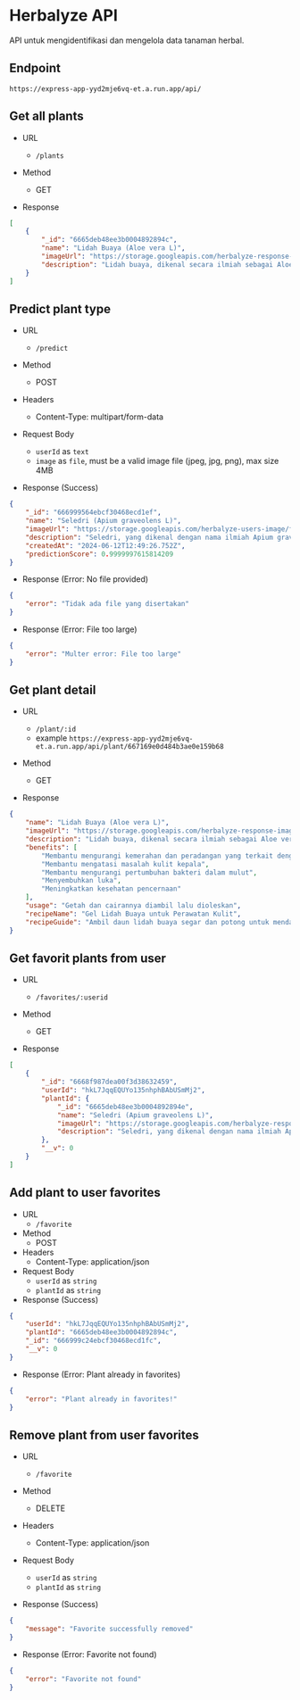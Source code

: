 # Herbalyze API
API untuk mengidentifikasi dan mengelola data tanaman herbal.

## Endpoint
```https://express-app-yyd2mje6vq-et.a.run.app/api/```

## Get all plants
- URL
  
  - ```/plants```
- Method
  
    - GET

- Response

```json
[
    {
        "_id": "6665deb48ee3b0004892894c",
        "name": "Lidah Buaya (Aloe vera L)",
        "imageUrl": "https://storage.googleapis.com/herbalyze-response-image/lidah-buaya.jpeg",
        "description": "Lidah buaya, dikenal secara ilmiah sebagai Aloe vera L., adalah tumbuhan sukulen yang telah dikenal dan digunakan selama ribuan tahun karena manfaat medis dan kecantikannya. Lidah buaya memiliki daun tebal dan berdaging yang menyimpan gel bening yang kaya akan nutrisi dan senyawa bioaktif."
    }
]
```

## Predict plant type
- URL

  - `/predict`
- Method

  - POST
- Headers

  - Content-Type: multipart/form-data
- Request Body

    - `userId` as `text`
    - `image` as `file`, must be a valid image file (jpeg, jpg, png), max size 4MB
- Response (Success)

```json
{
    "_id": "666999564ebcf30468ecd1ef",
    "name": "Seledri (Apium graveolens L)",
    "imageUrl": "https://storage.googleapis.com/herbalyze-users-image/fc91c986-49b1-4ca7-8aee-f4f95ee669fd.jpg",
    "description": "Seledri, yang dikenal dengan nama ilmiah Apium graveolens L., adalah tanaman herbal yang sering digunakan sebagai bahan makanan dan obat tradisional. Bagian dari keluarga Apiaceae, seledri dikenal karena aroma khasnya dan nilai nutrisinya yang tinggi.",
    "createdAt": "2024-06-12T12:49:26.752Z",
    "predictionScore": 0.9999997615814209
}
```
- Response (Error: No file provided)

```json
{
    "error": "Tidak ada file yang disertakan"
}
```
- Response (Error: File too large)

```json
{
    "error": "Multer error: File too large"
}
```

## Get plant detail
- URL
  - `/plant/:id`
  - example `https://express-app-yyd2mje6vq-et.a.run.app/api/plant/667169e0d484b3ae0e159b68`
- Method
  - GET

- Response

```json
{
    "name": "Lidah Buaya (Aloe vera L)",
    "imageUrl": "https://storage.googleapis.com/herbalyze-response-image/lidah-buaya.jpeg",
    "description": "Lidah buaya, dikenal secara ilmiah sebagai Aloe vera L., adalah tumbuhan sukulen yang telah dikenal dan digunakan selama ribuan tahun karena manfaat medis dan kecantikannya. Lidah buaya memiliki daun tebal dan berdaging yang menyimpan gel bening yang kaya akan nutrisi dan senyawa bioaktif.",
    "benefits": [
        "Membantu mengurangi kemerahan dan peradangan yang terkait dengan jerawat.",
        "Membantu mengatasi masalah kulit kepala",
        "Membantu mengurangi pertumbuhan bakteri dalam mulut",
        "Menyembuhkan luka",
        "Meningkatkan kesehatan pencernaan"
    ],
    "usage": "Getah dan cairannya diambil lalu dioleskan",
    "recipeName": "Gel Lidah Buaya untuk Perawatan Kulit",
    "recipeGuide": "Ambil daun lidah buaya segar dan potong untuk mendapatkan gel bening di dalamnya. Kumpulkan gel dalam wadah bersih. Oleskan gel secara merata pada area kulit yang mengalami kemerahan atau peradangan. Biarkan selama 20-30 menit, lalu bilas dengan air bersih. Gunakan secara rutin untuk hasil terbaik."
}
```

## Get favorit plants from user
- URL

  - `/favorites/:userid`
- Method
  - GET

- Response

```json
[
    {
        "_id": "6668f987dea00f3d38632459",
        "userId": "hkL7JqqEQUYo135nhphBAbUSmMj2",
        "plantId": {
            "_id": "6665deb48ee3b0004892894e",
            "name": "Seledri (Apium graveolens L)",
            "imageUrl": "https://storage.googleapis.com/herbalyze-response-image/seledri.jpeg",
            "description": "Seledri, yang dikenal dengan nama ilmiah Apium graveolens L., adalah tanaman herbal yang sering digunakan sebagai bahan makanan dan obat tradisional. Bagian dari keluarga Apiaceae, seledri dikenal karena aroma khasnya dan nilai nutrisinya yang tinggi."
        },
        "__v": 0
    }
]
```
## Add plant to user favorites
- URL
  - `/favorite`
- Method
  - POST
- Headers
    - Content-Type: application/json
- Request Body
    - `userId` as `string`
    - `plantId` as `string`
- Response (Success)

```json
{
    "userId": "hkL7JqqEQUYo135nhphBAbUSmMj2",
    "plantId": "6665deb48ee3b0004892894c",
    "_id": "666999c24ebcf30468ecd1fc",
    "__v": 0
}
```
- Response (Error: Plant already in favorites)

```json
{
    "error": "Plant already in favorites!"
}
```

## Remove plant from user favorites
- URL
  - `/favorite`
- Method
  - DELETE
- Headers

    - Content-Type: application/json
- Request Body

    - `userId` as `string`
    - `plantId` as `string`

- Response (Success)

```json
{
    "message": "Favorite successfully removed"
}
```
- Response (Error: Favorite not found)

```json
{
    "error": "Favorite not found"
}
```
